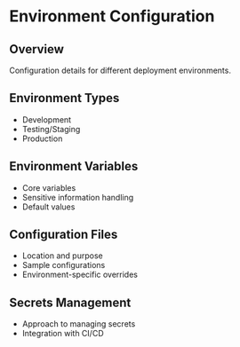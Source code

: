 # Environment Configuration

## Overview

Configuration details for different deployment environments.

## Environment Types

- Development
- Testing/Staging
- Production

## Environment Variables

- Core variables
- Sensitive information handling
- Default values

## Configuration Files

- Location and purpose
- Sample configurations
- Environment-specific overrides

## Secrets Management

- Approach to managing secrets
- Integration with CI/CD
